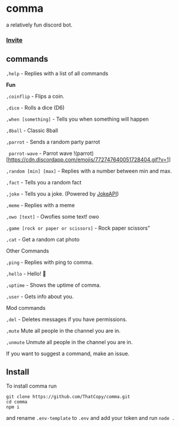 # comma
a relatively fun discord bot.

### [Invite](https://discord.com/api/oauth2/authorize?client_id=749193946046922823&permissions=4648000&scope=bot)

## commands

`,help` - Replies with a list of all commands

**Fun**

`,coinflip` - Flips a coin.

`,dice` - Rolls a dice (D6)

`,when [something]` - Tells you when something will happen

`,8ball` - Classic 8ball

`,parrot` - Sends a random party parrot

` parrot-wave` - Parrot wave !(parrot)[https://cdn.discordapp.com/emojis/772747640051728404.gif?v=1]

`,random [min] [max]` - Replies with a number between min and max.

`,fact` - Tells you a random fact

`,joke` - Tells you a joke. (Powered by [JokeAPI](https://jokeapi.dev))

`,meme` - Replies with a meme

`,owo [text]` - Owofies some text! owo

`,game [rock or paper or scissors]` - Rock paper scissors"

`,cat` - Get a random cat photo

Other Commands

`,ping` - Replies with ping to comma.

`,hello` - Hello! 👋

`,uptime` - Shows the uptime of comma.

`,user` - Gets info about you.

Mod commands

`,del` - Deletes messages if you have permissions.

`,mute` Mute all people in the channel you are in.

`,unmute` Unmute all people in the channel you are in.


If you want to suggest a command, make an issue.

## Install
To install comma run
```
git clone https://github.com/ThatCopy/comma.git
cd comma
npm i
```
and rename `.env-template` to `.env` and add your token and run `node .`
